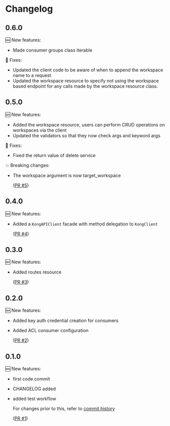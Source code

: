 # Changelog

## 0.6.0

🆕 New features:

- Made consumer groups class iterable

🔧 Fixes:

- Updated the client code to be aware of when to append the workspace name to a request
- Updated the workspace resource to specify not using the workspace based endpoint
  for any calls made by the workspace resource class.

## 0.5.0

🆕 New features:

- Added the workspace resource, users can perform CRUD operations on workspaces
  via the client
- Updated the validators so that they now check args and keyword args

🔧 Fixes:

- Fixed the return value of delete service

💥 Breaking changes:

- The workspace argument is now target_workspace

  ([PR #5](https://github.com/KongHQ-CX/kong-gateway-client/pull/5))


## 0.4.0

🆕 New features:

- Added a `KongAPIClient` facade with method delegation to `KongClient`

  ([PR #4](https://github.com/KongHQ-CX/kong-gateway-client/pull/4))

## 0.3.0

🆕 New features:

- Added routes resource

  ([PR #3](https://github.com/KongHQ-CX/kong-gateway-client/pull/3))

## 0.2.0

🆕 New features:

- Added key auth credential creation for consumers
- Added ACL consumer configuration

  ([PR #2](https://github.com/KongHQ-CX/kong-gateway-client/pull/2))

## 0.1.0

🆕 New features:

- first code commit

- CHANGELOG added

- added test workflow

  For changes prior to this, refer to [commit history](https://github.com/KongHQ-CX/kong-gateway-client/commits/main)

  ([PR #1](https://github.com/KongHQ-CX/kong-gateway-client/pull/1))
